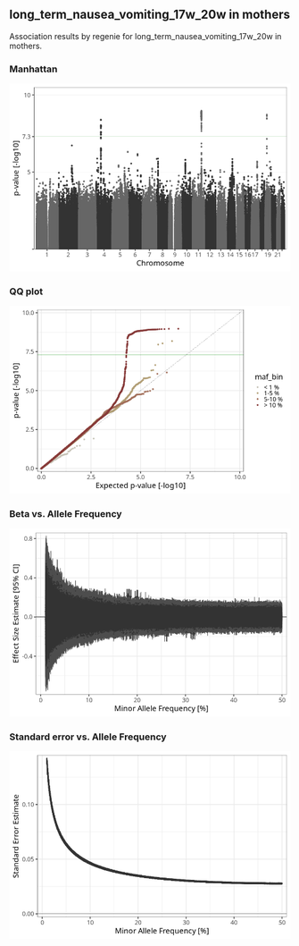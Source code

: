 ## long_term_nausea_vomiting_17w_20w in mothers
Association results by regenie for long_term_nausea_vomiting_17w_20w in mothers.
### Manhattan
![](figures/pop_mothers_pheno_long_term_nausea_vomiting_17w_20w_mh.png)
### QQ plot
![](figures/pop_mothers_pheno_long_term_nausea_vomiting_17w_20w_qq.png)
### Beta vs. Allele Frequency
![](figures/pop_mothers_pheno_long_term_nausea_vomiting_17w_20w_beta_af.png)
### Standard error vs. Allele Frequency
![](figures/pop_mothers_pheno_long_term_nausea_vomiting_17w_20w_se_af.png)
